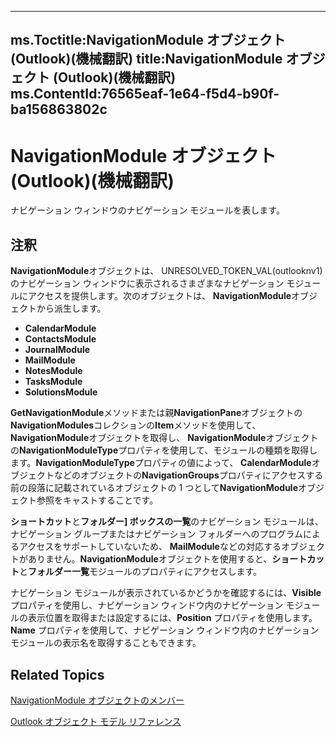 

---
ms.Toctitle:NavigationModule オブジェクト (Outlook)(機械翻訳)
title:NavigationModule オブジェクト (Outlook)(機械翻訳)
ms.ContentId:76565eaf-1e64-f5d4-b90f-ba156863802c
---
# NavigationModule オブジェクト (Outlook)(機械翻訳)




ナビゲーション ウィンドウのナビゲーション モジュールを表します。

## 注釈
**NavigationModule**オブジェクトは、 UNRESOLVED_TOKEN_VAL(outlooknv1)のナビゲーション ウィンドウに表示されるさまざまなナビゲーション モジュールにアクセスを提供します。次のオブジェクトは、 **NavigationModule**オブジェクトから派生します。

- **CalendarModule**
- **ContactsModule**
- **JournalModule**
- **MailModule**
- **NotesModule**
- **TasksModule**
- **SolutionsModule**




**GetNavigationModule**メソッドまたは親**NavigationPane**オブジェクトの**NavigationModules**コレクションの**Item**メソッドを使用して、 **NavigationModule**オブジェクトを取得し、 **NavigationModule**オブジェクトの**NavigationModuleType**プロパティを使用して、モジュールの種類を取得します。**NavigationModuleType**プロパティの値によって、 **CalendarModule**オブジェクトなどのオブジェクトの**NavigationGroups**プロパティにアクセスする前の段落に記載されているオブジェクトの 1 つとして**NavigationModule**オブジェクト参照をキャストすることです。



**ショートカット**と**フォルダー] ボックスの一覧**のナビゲーション モジュールは、ナビゲーション グループまたはナビゲーション フォルダーへのプログラムによるアクセスをサポートしていないため、 **MailModule**などの対応するオブジェクトがありません。**NavigationModule**オブジェクトを使用すると、**ショートカット**と**フォルダー一覧**モジュールのプロパティにアクセスします。



ナビゲーション モジュールが表示されているかどうかを確認するには、**Visible** プロパティを使用し、ナビゲーション ウィンドウ内のナビゲーション モジュールの表示位置を取得または設定するには、**Position** プロパティを使用します。**Name** プロパティを使用して、ナビゲーション ウィンドウ内のナビゲーション モジュールの表示名を取得することもできます。



## Related Topics

[NavigationModule オブジェクトのメンバー](b51f4e81-2867-d59e-aeb5-ecab18367eb1.md)

[Outlook オブジェクト モデル リファレンス](73221b13-d8d8-99b8-3394-b95dbbfd5ddc.md)




